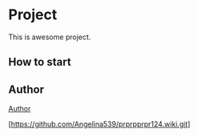 # Project
This is awesome project.
## How to start
## Author
[Author](author.md)

[https://github.com/Angelina539/prprpprpr124.wiki.git]
